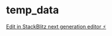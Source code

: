 # temp_data

[Edit in StackBlitz next generation editor ⚡️](https://stackblitz.com/~/github.com/fenmome/temp_data)